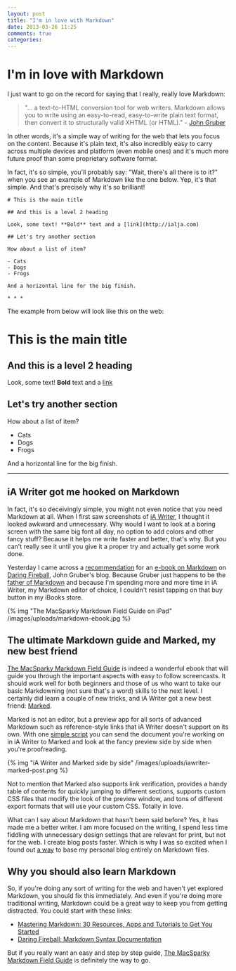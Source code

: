 ```yaml
---
layout: post
title: "I'm in love with Markdown"
date: 2013-03-26 11:25
comments: true
categories: 
---
```

# I'm in love with Markdown

I just want to go on the record for saying that I really, really love Markdown:

> "… a text-to-HTML conversion tool for web writers. Markdown allows you to write using an easy-to-read, easy-to-write plain text format, then convert it to structurally valid XHTML (or HTML)." - [John Gruber][markdownb]

In other words, it's a simple way of writing for the web that lets you focus on the content. Because it's plain text, it's also incredibly easy to carry across multiple devices and platform (even mobile ones) and it's much more future proof than  some proprietary software format.

In fact, it's so simple, you'll probably say: "Wait, there's all there is to it?" when you see an example of Markdown like the one below. Yep, it's that simple. And that's precisely why it's so brilliant!

 	# This is the main title
	
 	## And this is a level 2 heading
	
	Look, some text! **Bold** text and a [link](http://ialja.com)

 	## Let's try another section
	
	How about a list of item?

	- Cats
	- Dogs
	- Frogs
	
	And a horizontal line for the big finish.
	
	* * *

<!-- more -->

The example from below will look like this on the web:

# This is the main title
	
## And this is a level 2 heading

Look, some text! **Bold** text and a [link](http://ialja.com)

## Let's try another section

How about a list of item?

- Cats
- Dogs
- Frogs

And a horizontal line for the big finish.

* * *

## iA Writer got me hooked on Markdown

In fact, it's so deceivingly simple, you might not even notice that you need Markdown at all. When I first saw screenshots of [iA Writer][ia], I thought it looked awkward and unnecessary. Why would I want to look at a boring screen with the same big font all day, no option to add colors and other fancy stuff? Because it helps me write faster and better, that's why. But you can't really see it until you give it a proper try and actually get some work done.

Yesterday I came across a [recommendation][dfrec] for an [e-book on Markdown][book] on [Daring Fireball][df], John Gruber's blog. Because Gruber just happens to be the [father of Markdown][markdown] and because I'm spending more and more time in iA Writer, my Markdown editor of choice, I couldn't resist tapping on that buy button in my iBooks store.

{% img "The MacSparky Markdown Field Guide on iPad" /images/uploads/markdown-ebook.jpg %}

## The ultimate Markdown guide and Marked, my new best friend

[The MacSparky Markdown Field Guide][book] is indeed a wonderful ebook that will guide you through the important aspects with easy to follow screencasts. It should work well for both beginners and those of us who want to take our basic Markdowning (not sure that's a word) skills to the next level. I certainly did learn a couple of new tricks, and iA Writer got a new best friend: [Marked][marked]. 

Marked is not an editor, but a preview app for all sorts of advanced Markdown such as reference-style links   that iA Writer doesn't support on its own. With one [simple script][script] you can send the document you're working on in iA Writer to Marked and look at the fancy preview side by side when you're proofreading.

{% img "iA Writer and Marked side by side" /images/uploads/iawriter-marked-post.png %}

Not to mention that Marked also supports link verification, provides a handy table of contents for quickly jumping to different sections, supports custom CSS files that modify the look of the preview window, and tons of different export formats that will use your custom CSS. Totally in love. 

What can I say about Markdown that hasn't been said before? Yes, it has made me a better writer. I am more focused on the writing, I spend less time fiddling with unnecessary design settings that are relevant for print, but not for the web. I create blog posts faster. Which is why I was so excited when I found out [a way](/2013/03/22/goodbye-blogger-hello-octopress/) to base my personal blog entirely on Markdown files.  

## Why you should also learn Markdown

So, if you're doing any sort of writing for the web and haven't yet explored Markdown, you should fix this immediately. And even if you're doing more traditional writing, Markdown could be a great way to keep you from getting distracted. You could start with these links:

- [Mastering Markdown: 30 Resources, Apps and Tutorials to Get You Started](http://designshack.net/articles/html/mastering-markdown-30-resources-apps-and-tutorials-to-get-you-started/)
- [Daring Fireball: Markdown Syntax Documentation][markdown]

But if you really want an easy and step by step guide, [The MacSparky Markdown Field Guide][book] is definitely the way to go. 

[script]: http://support.iawriter.com/help/kb/general-questions/how-can-i-preview-markdown
[book]: http://macsparky.com/markdown/
[df]: http://daringfireball.net
[markdownb]: http://daringfireball.net/projects/markdown/
[markdown]: http://daringfireball.net/projects/markdown/syntax
[dfrec]: http://daringfireball.net/linked/2013/03/23/markdown-book
[marked]: http://markedapp.com
[ia]: http://www.iawriter.com/mac/